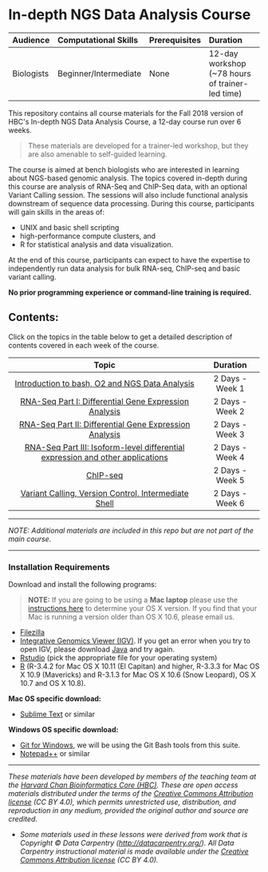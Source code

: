 # In-depth NGS Data Analysis Course

| Audience | Computational Skills | Prerequisites | Duration |
:----------|:----------|:----------|:----------|
| Biologists | Beginner/Intermediate | None | 12-day workshop (~78 hours of trainer-led time)|

This repository contains all course materials for the Fall 2018 version of HBC's In-depth NGS Data Analysis Course, a 12-day course run over 6 weeks.

> These materials are developed for a trainer-led workshop, but they are also amenable to self-guided learning.

The course is aimed at bench biologists who are interested in learning about NGS-based genomic analysis. The topics covered in-depth during this course are analysis of RNA-Seq and ChIP-Seq data, with an optional Variant Calling session. The sessions will also include functional analysis downstream of sequence data processing. During this course, participants will gain skills in the areas of:
 
* UNIX and basic shell scripting
* high-performance compute clusters, and 
* R for statistical analysis and data visualization. 

At the end of this course, participants can expect to have the expertise to independently run data analysis for bulk RNA-seq, ChIP-seq and basic variant calling.

**No prior programming experience or command-line training is required.**

## Contents:

Click on the topics in the table below to get a detailed description of contents covered in each week of the course.

| Topic | Duration |
|:-----------:|:----------:|
|[Introduction to bash, O2 and NGS Data Analysis](sessionI) | 2 Days - Week 1 |
|[RNA-Seq Part I: Differential Gene Expression Analysis](sessionII) | 2 Days  - Week 2|
|[RNA-Seq Part II: Differential Gene Expression Analysis](sessionIII)	| 2 Days - Week 3 |
|[RNA-Seq Part III: Isoform-level differential expression and other applications](sessionIV)| 2 Days - Week 4 |
|[ChIP-seq](sessionV) | 2 Days - Week 5 |
|[Variant Calling, Version Control, Intermediate Shell](sessionVI) | 2 Days - Week 6|

---

*NOTE: Additional materials are included in this repo but are not part of the main course.*

---

### Installation Requirements

Download and install the following programs:
>**NOTE:** If you are going to be using a **Mac laptop** please use the [instructions here](https://support.apple.com/en-us/HT201260) to determine your OS X version. If you find that your Mac is running a version older than OS X 10.6, please email us.

- [Filezilla](https://filezilla-project.org/download.php?type=client)
- [Integrative Genomics Viewer (IGV)](https://www.broadinstitute.org/igv/?q=registration). If you get an error when you try to open IGV, please download [Java](https://www.java.com/en/download/) and try again.
- [Rstudio](http://www.rstudio.com/products/rstudio/download/) (pick the appropriate file for your operating system)
- [R](http://cran.r-project.org/bin/macosx/) (R-3.4.2 for Mac OS X 10.11 (El Capitan) and higher, R-3.3.3 for Mac OS X 10.9 (Mavericks) and R-3.1.3 for Mac OS X 10.6 (Snow Leopard), OS X 10.7 and OS X 10.8). 

**Mac OS specific download:**
- [Sublime Text](http://www.sublimetext.com/) or similar

**Windows OS specific download:**
- [Git for Windows](https://git-scm.com/download/win), we will be using the Git Bash tools from this suite.
- [Notepad++](http://notepad-plus-plus.org/) or similar

***

*These materials have been developed by members of the teaching team at the [Harvard Chan Bioinformatics Core (HBC)](http://bioinformatics.sph.harvard.edu/). These are open access materials distributed under the terms of the [Creative Commons Attribution license](https://creativecommons.org/licenses/by/4.0/) (CC BY 4.0), which permits unrestricted use, distribution, and reproduction in any medium, provided the original author and source are credited.*

* *Some materials used in these lessons were derived from work that is Copyright © Data Carpentry (http://datacarpentry.org/). 
All Data Carpentry instructional material is made available under the [Creative Commons Attribution license](https://creativecommons.org/licenses/by/4.0/) (CC BY 4.0).*
